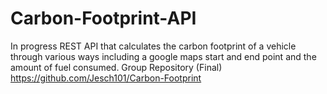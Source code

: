 # Carbon-Footprint-API
In progress REST API that calculates the carbon footprint of a vehicle through various ways including a google maps start and end point and the amount of fuel consumed. 
Group Repository (Final) https://github.com/Jesch101/Carbon-Footprint
